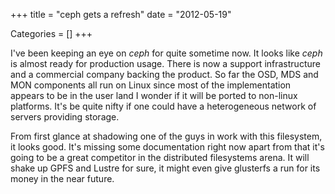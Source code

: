 +++
title = "ceph gets a refresh"
date = "2012-05-19"


Categories = []
+++

I've been keeping an eye on _ceph_ for quite sometime now. It looks
like _ceph_ is almost ready for production usage. There is now a
support infrastructure and a commercial company backing the
product. So far the OSD, MDS and MON components all run on Linux since
most of the implementation appears to be in the user land I wonder if
it will be ported to non-linux platforms. It's be quite nifty if one
could have a heterogeneous network of servers providing storage.

From first glance at shadowing one of the guys in work with this
filesystem, it looks good. It's missing some documentation right now
apart from that it's going to be a great competitor in the distributed
filesystems arena. It will shake up GPFS and Lustre for sure, it might
even give glusterfs a run for its money in the near future.
